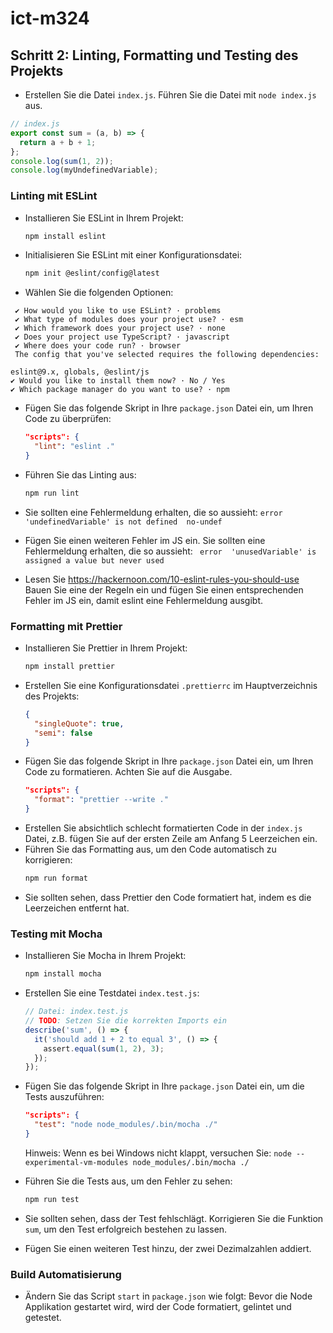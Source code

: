 # ict-m324

## Schritt 2: Linting, Formatting und Testing des Projekts

- Erstellen Sie die Datei `index.js`. Führen Sie die Datei mit `node index.js` aus.

```js
// index.js
export const sum = (a, b) => {
  return a + b + 1;
};
console.log(sum(1, 2));
console.log(myUndefinedVariable);
```

### Linting mit ESLint

- Installieren Sie ESLint in Ihrem Projekt:
  ```bash
  npm install eslint
  ```
- Initialisieren Sie ESLint mit einer Konfigurationsdatei:
  ```bash
  npm init @eslint/config@latest
  ```
- Wählen Sie die folgenden Optionen:

```
 ✔ How would you like to use ESLint? · problems
 ✔ What type of modules does your project use? · esm
 ✔ Which framework does your project use? · none
 ✔ Does your project use TypeScript? · javascript
 ✔ Where does your code run? · browser
 The config that you've selected requires the following dependencies:

eslint@9.x, globals, @eslint/js
✔ Would you like to install them now? · No / Yes
✔ Which package manager do you want to use? · npm
```

- Fügen Sie das folgende Skript in Ihre `package.json` Datei ein, um Ihren Code zu überprüfen:

  ```json
  "scripts": {
    "lint": "eslint ."
  }
  ```

- Führen Sie das Linting aus:
  ```bash
  npm run lint
  ```
- Sie sollten eine Fehlermeldung erhalten, die so aussieht:
  `error  'undefinedVariable' is not defined  no-undef`
- Fügen Sie einen weiteren Fehler im JS ein.
  Sie sollten eine Fehlermeldung erhalten, die so aussieht:
  ` error  'unusedVariable' is assigned a value but never used`
- Lesen Sie https://hackernoon.com/10-eslint-rules-you-should-use
  Bauen Sie eine der Regeln ein und fügen Sie einen entsprechenden Fehler im JS ein, damit eslint eine Fehlermeldung ausgibt.

### Formatting mit Prettier

- Installieren Sie Prettier in Ihrem Projekt:
  ```bash
  npm install prettier
  ```
- Erstellen Sie eine Konfigurationsdatei `.prettierrc` im Hauptverzeichnis des Projekts:
  ```json
  {
    "singleQuote": true,
    "semi": false
  }
  ```
- Fügen Sie das folgende Skript in Ihre `package.json` Datei ein, um Ihren Code zu formatieren. Achten Sie auf die Ausgabe.
  ```json
  "scripts": {
    "format": "prettier --write ."
  }
  ```
- Erstellen Sie absichtlich schlecht formatierten Code in der `index.js` Datei, z.B. fügen Sie auf der ersten Zeile am Anfang 5 Leerzeichen ein.
- Führen Sie das Formatting aus, um den Code automatisch zu korrigieren:
  ```bash
  npm run format
  ```
- Sie sollten sehen, dass Prettier den Code formatiert hat, indem es die Leerzeichen entfernt hat.

### Testing mit Mocha

- Installieren Sie Mocha in Ihrem Projekt:
  ```bash
  npm install mocha
  ```
- Erstellen Sie eine Testdatei `index.test.js`:

  ```javascript
  // Datei: index.test.js
  // TODO: Setzen Sie die korrekten Imports ein
  describe('sum', () => {
    it('should add 1 + 2 to equal 3', () => {
      assert.equal(sum(1, 2), 3);
    });
  });
  ```

- Fügen Sie das folgende Skript in Ihre `package.json` Datei ein, um die Tests auszuführen:

  ```json
  "scripts": {
    "test": "node node_modules/.bin/mocha ./"
  }
  ```

  Hinweis: Wenn es bei Windows nicht klappt, versuchen Sie: `node --experimental-vm-modules node_modules/.bin/mocha ./`

- Führen Sie die Tests aus, um den Fehler zu sehen:
  ```bash
  npm run test
  ```
- Sie sollten sehen, dass der Test fehlschlägt. Korrigieren Sie die Funktion `sum`, um den Test erfolgreich bestehen zu lassen.
- Fügen Sie einen weiteren Test hinzu, der zwei Dezimalzahlen addiert.

### Build Automatisierung

- Ändern Sie das Script `start` in `package.json` wie folgt:
  Bevor die Node Applikation gestartet wird, wird der Code formatiert, gelintet und getestet.
